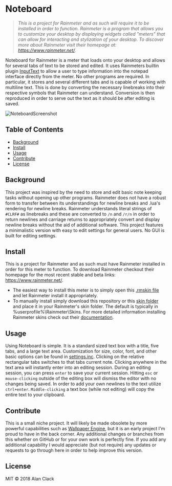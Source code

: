 # Noteboard

>*This is a project for Rainmeter and as such will require it to be installed in order to function. Rainmeter is a program that allows you to customize your desktop by displaying widgets called "meters" that can allow for interacting and stylization of your desktop. To discover more about Rainmeter visit their homepage at: https://www.rainmeter.net/.*

Noteboard for Rainmeter is a meter that loads onto your desktop and allows for several tabs of text to be stored and edited. It uses Rainmeters builtin plugin [InputText](https://docs.rainmeter.net/manual/plugins/inputtext/) to allow a user to type information into the notepad interface directly from the meter. No other programs are required. In particular, it stores and several different tabs and is capable of working with multiline text. This is done by converting the necessary linebreaks into their respective symbols that Rainmeter can understand. Conversion is then reproduced in order to serve out the text as it should be after editing is saved.

![NoteboardScreenshot](https://s3.amazonaws.com/alice-exe/github/Rainmeter--Noteboard/Noteboard.png)

## Table of Contents

- [Background](#background)
- [Install](#install)
- [Usage](#usage)
- [Contribute](#contribute)
- [License](#license)

## Background

This project was inspired by the need to store and edit basic note keeping tasks without opening up other programs. Rainmeter does not have a robust form to transfer between its understandings for newline breaks and .lua's rendering for newline breaks. Rainmeter understands literal strings of ```#CLRF#``` as linebreaks and these are converted to ```/n``` and ```/r/n``` in order to return newlines and carriage returns to appropriately convert and display newline breaks without the aid of additional software. This project features a minimalistic version with easy to edit settings for general users. No GUI is built for editing settings.

## Install

This is a project for Rainmeter and as such must have Rainmeter installed in order for this meter to function. To download Rainmeter checkout their homepage for the most recent stable and beta links: https://www.rainmeter.net/.
- The easiest way to install this meter is to simply open this [.rmskin file](https://s3.amazonaws.com/alice-exe/github/Rainmeter--Noteboard/NoteboardX.rmskin) and let Rainmeter install it appropriately.
- To manually install simply download this repository or this [skin folder](https://s3.amazonaws.com/alice-exe/github/Rainmeter--Noteboard/NoteboardX.zip) and place it in your Rainmeter's skin folder. The default is typically in \%userprofile%\Rainmeter\Skins\. For more detailed information installing Rainmeter skins check out their [documentation](https://docs.rainmeter.net/manual/installing-skins/).

## Usage

Using Noteboard is simple. It is a standard sized text box with a title, five tabs, and a large text area. Customization for size, color, font, and other basic options can be found in [settings.inc](settings.inc). Clicking on the relative rectangular tabs switches to that tabs current note. Clicking anywhere in the text area will instantly enter into an editing session. During an editing session, you can press ```enter``` to save your current session. Hitting ```esc``` or ```mouse-clicking``` outside of the editing box will dismiss the editor with no changes being saved. In order to add your own newlines to the text utilize ```ctrl+enter```. ```Middle-clicking``` a text box (while not editing) will copy the entire text to your clipboard.

## Contribute

This is a small niche project. It will likely be made obsolete by more powerful capabilities such as [Wallpaper Engine](http://store.steampowered.com/app/431960/Wallpaper_Engine/), but it is an early project I'm proud to have in the back corner. Any additional changes or branches from this whether on GitHub or for your own work is perfectly fine. If you add any additional capability I would appreciate (but not require) any updates or requests to go through here in order to help improve this version.

## License

MIT © 2018 Alan Clack
